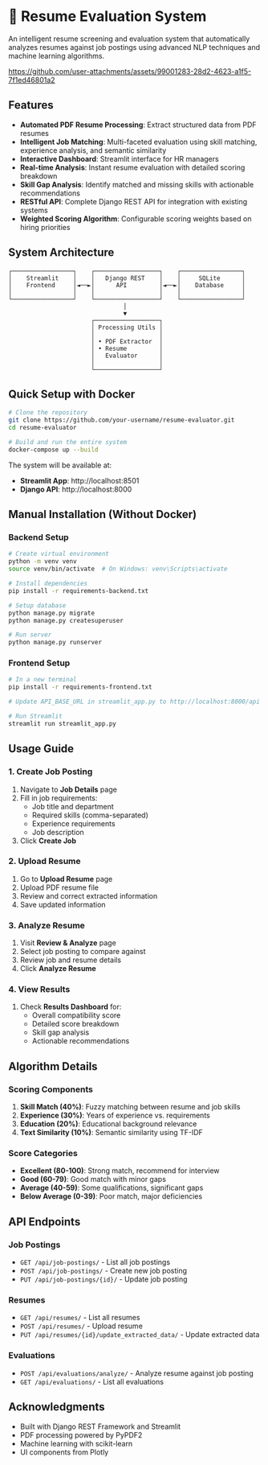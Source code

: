 # 📄 Resume Evaluation System

An intelligent resume screening and evaluation system that automatically analyzes resumes against job postings using advanced NLP techniques and machine learning algorithms.

https://github.com/user-attachments/assets/99001283-28d2-4623-a1f5-7f1ed46801a2

## Features

- **Automated PDF Resume Processing**: Extract structured data from PDF resumes
- **Intelligent Job Matching**: Multi-faceted evaluation using skill matching, experience analysis, and semantic similarity
- **Interactive Dashboard**: Streamlit interface for HR managers
- **Real-time Analysis**: Instant resume evaluation with detailed scoring breakdown
- **Skill Gap Analysis**: Identify matched and missing skills with actionable recommendations
- **RESTful API**: Complete Django REST API for integration with existing systems
- **Weighted Scoring Algorithm**: Configurable scoring weights based on hiring priorities

## System Architecture

```
┌─────────────────┐    ┌──────────────────┐    ┌─────────────────┐
│    Streamlit    │    │   Django REST    │    │     SQLite      │
│    Frontend     │◄──►│      API         │◄──►│    Database     │
│                 │    │                  │    │                 │
└─────────────────┘    └──────────────────┘    └─────────────────┘
                                │
                                ▼
                       ┌──────────────────┐
                       │ Processing Utils │
                       │                  │
                       │ • PDF Extractor  │
                       │ • Resume         │
                       │   Evaluator      │
                       │                  │
                       └──────────────────┘
```

## Quick Setup with Docker

```bash
# Clone the repository
git clone https://github.com/your-username/resume-evaluator.git
cd resume-evaluator

# Build and run the entire system
docker-compose up --build
```

The system will be available at:
- **Streamlit App**: http://localhost:8501
- **Django API**: http://localhost:8000


## Manual Installation (Without Docker)

### Backend Setup

```bash
# Create virtual environment
python -m venv venv
source venv/bin/activate  # On Windows: venv\Scripts\activate

# Install dependencies
pip install -r requirements-backend.txt

# Setup database
python manage.py migrate
python manage.py createsuperuser

# Run server
python manage.py runserver
```

### Frontend Setup

```bash
# In a new terminal
pip install -r requirements-frontend.txt

# Update API_BASE_URL in streamlit_app.py to http://localhost:8000/api

# Run Streamlit
streamlit run streamlit_app.py
```

## Usage Guide

### 1. Create Job Posting

1. Navigate to **Job Details** page
2. Fill in job requirements:
   - Job title and department
   - Required skills (comma-separated)
   - Experience requirements
   - Job description
3. Click **Create Job**

### 2. Upload Resume

1. Go to **Upload Resume** page
2. Upload PDF resume file
3. Review and correct extracted information
4. Save updated information

### 3. Analyze Resume

1. Visit **Review & Analyze** page
2. Select job posting to compare against
3. Review job and resume details
4. Click **Analyze Resume**

### 4. View Results

1. Check **Results Dashboard** for:
   - Overall compatibility score
   - Detailed score breakdown
   - Skill gap analysis
   - Actionable recommendations

## Algorithm Details

### Scoring Components

1. **Skill Match (40%)**: Fuzzy matching between resume and job skills
2. **Experience (30%)**: Years of experience vs. requirements
3. **Education (20%)**: Educational background relevance
4. **Text Similarity (10%)**: Semantic similarity using TF-IDF

### Score Categories

- **Excellent (80-100)**: Strong match, recommend for interview
- **Good (60-79)**: Good match with minor gaps
- **Average (40-59)**: Some qualifications, significant gaps
- **Below Average (0-39)**: Poor match, major deficiencies

## API Endpoints

### Job Postings
- `GET /api/job-postings/` - List all job postings
- `POST /api/job-postings/` - Create new job posting
- `PUT /api/job-postings/{id}/` - Update job posting

### Resumes
- `GET /api/resumes/` - List all resumes
- `POST /api/resumes/` - Upload resume
- `PUT /api/resumes/{id}/update_extracted_data/` - Update extracted data

### Evaluations
- `POST /api/evaluations/analyze/` - Analyze resume against job posting
- `GET /api/evaluations/` - List all evaluations

## Acknowledgments

- Built with Django REST Framework and Streamlit
- PDF processing powered by PyPDF2
- Machine learning with scikit-learn
- UI components from Plotly

